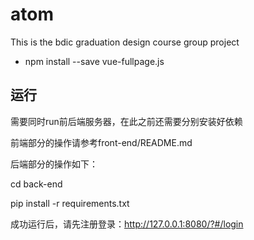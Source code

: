 # atom
This is the bdic graduation design course group project

- npm install --save vue-fullpage.js

## 运行

需要同时run前后端服务器，在此之前还需要分别安装好依赖

前端部分的操作请参考front-end/README.md

后端部分的操作如下：

cd back-end

pip install -r requirements.txt

成功运行后，请先注册登录：http://127.0.0.1:8080/?#/login